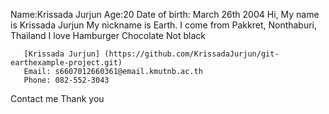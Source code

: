 Name:Krissada Jurjun
Age:20
Date of birth: March 26th 2004
       Hi, My name is Krissada Jurjun
       My nickname is Earth. I come from Pakkret, Nonthaburi, Thailand 
       I love Hamburger 
Chocolate 
Not black

       [Krissada Jurjun] (https://github.com/KrissadaJurjun/git-earthexample-project.git)
       Email: s6607012660361@email.kmutnb.ac.th
       Phone: 082-552-3043

Contact me 
Thank you
